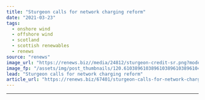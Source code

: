 ```yaml
---
title: "Sturgeon calls for network charging reform"
date: "2021-03-23"
tags: 
  - onshore wind
  - offshore wind
  - scotland
  - scottish renewables
  - renews
source: "renews"
image_url: "https://renews.biz//media/24812/sturgeon-credit-sr.png?mode=crop&width=770&heightratio=0.6103896103896103896103896104&slimmage=true"
image_fp: "/assets/img/post_thumbnails/120.6103896103896103896103896104&slimmage=true"
lead: "Sturgeon calls for network charging reform"
article_url: "https://renews.biz/67401/sturgeon-calls-for-network-charging-reform/"
---
```


---
